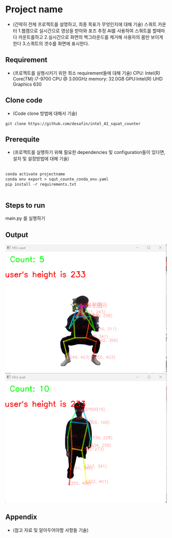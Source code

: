 # Project name

* (간략히 전체 프로젝트를 설명하고, 최종 목표가 무엇인지에 대해 기술)
스쿼트 카운터
1.웹캠으로 실시간으로 영상을 받아와 포즈 추정 AI를 사용하여 스쿼트를 할때마다 카운트를하고
2.실시간으로 화면의 백그라운드를 제거해 사용자의 몸만 보이게 한다
3.스쿼트의 갯수를 화면에 표시한다.


## Requirement

* (프로젝트를 실행시키기 위한 최소 requirement들에 대해 기술)
CPU:	Intel(R) Core(TM) i7-9700 CPU @ 3.00GHz
memory:	32.0GB
GPU:Intel(R) UHD Graphics 630



## Clone code

* (Code clone 방법에 대해서 기술)

```shell
git clone https://github.com/desafin/intel_AI_squat_counter
```

## Prerequite

* (프로잭트를 실행하기 위해 필요한 dependencies 및 configuration들이 있다면, 설치 및 설정방법에 대해 기술)


```shell

conda activate projectname
conda env export > squt_counte_conda_env.yaml
pip install -r requirements.txt


```



## Steps to run

main.py 를 실행하기


## Output

![./images/result.png](./images/result.png)
![./images/result1.png](./images/result1.png)

## Appendix

* (참고 자료 및 알아두어야할 사항들 기술)
